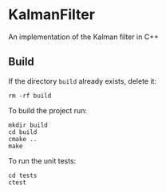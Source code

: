 # KalmanFilter
An implementation of the Kalman filter in C++

## Build
If the directory `build` already exists, delete it:

```
rm -rf build
```

To build the project run:

```
mkdir build
cd build
cmake ..
make
```

To run the unit tests:

```
cd tests
ctest
```

